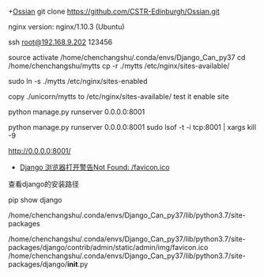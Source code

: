 +[Ossian](https://github.com/CSTR-Edinburgh/Ossian)
git clone https://github.com/CSTR-Edinburgh/Ossian.git


nginx version: nginx/1.10.3 (Ubuntu)

ssh root@192.168.9.202 
123456

source activate /home/chenchangshu/.conda/envs/Django_Can_py37
cd /home/chenchangshu/mytts
cp -r ./mytts /etc/nginx/sites-available/

sudo ln -s ./mytts /etc/nginx/sites-enabled

copy ./unicorn/mytts to /etc/nginx/sites-available/ test it enable site

python manage.py runserver 0.0.0.0:8001

python manage.py runserver 0.0.0.0:8001 
sudo lsof -t -i tcp:8001 | xargs kill -9

http://0.0.0.0:8001/

+ [Django 浏览器打开警告Not Found: /favicon.ico](https://blog.csdn.net/u013251992/article/details/77855956)

查看django的安装路径

pip show django

/home/chenchangshu/.conda/envs/Django_Can_py37/lib/python3.7/site-packages

/home/chenchangshu/.conda/envs/Django_Can_py37/lib/python3.7/site-packages/django/contrib/admin/static/admin/img/favicon.ico
/home/chenchangshu/.conda/envs/Django_Can_py37/lib/python3.7/site-packages/django/__init__.py
